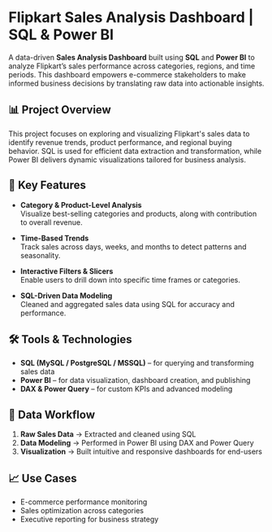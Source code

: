 # Flipkart Sales Analysis Dashboard | SQL & Power BI

A data-driven **Sales Analysis Dashboard** built using **SQL** and **Power BI** to analyze Flipkart’s sales performance across categories, regions, and time periods. This dashboard empowers e-commerce stakeholders to make informed business decisions by translating raw data into actionable insights.

## 📊 Project Overview

This project focuses on exploring and visualizing Flipkart's sales data to identify revenue trends, product performance, and regional buying behavior. SQL is used for efficient data extraction and transformation, while Power BI delivers dynamic visualizations tailored for business analysis.

## 🚀 Key Features

- **Category & Product-Level Analysis**  
  Visualize best-selling categories and products, along with contribution to overall revenue.

- **Time-Based Trends**  
  Track sales across days, weeks, and months to detect patterns and seasonality.

- **Interactive Filters & Slicers**  
  Enable users to drill down into specific time frames or categories.

- **SQL-Driven Data Modeling**  
  Cleaned and aggregated sales data using SQL for accuracy and performance.

## 🛠 Tools & Technologies

- **SQL (MySQL / PostgreSQL / MSSQL)** – for querying and transforming sales data  
- **Power BI** – for data visualization, dashboard creation, and publishing  
- **DAX & Power Query** – for custom KPIs and advanced modeling  

## 🔄 Data Workflow

1. **Raw Sales Data** → Extracted and cleaned using SQL  
2. **Data Modeling** → Performed in Power BI using DAX and Power Query  
3. **Visualization** → Built intuitive and responsive dashboards for end-users  


## 📈 Use Cases

- E-commerce performance monitoring  
- Sales optimization across categories  
- Executive reporting for business strategy

